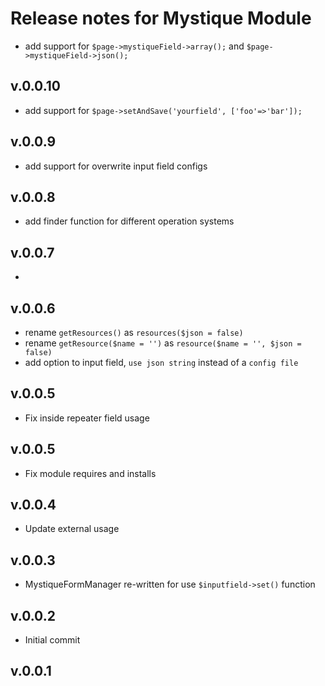 # Release notes for Mystique Module

- add support for `$page->mystiqueField->array();` and `$page->mystiqueField->json();`

## v.0.0.10

- add support for `$page->setAndSave('yourfield', ['foo'=>'bar']);`

## v.0.0.9

- add support for overwrite input field configs

## v.0.0.8

- add finder function for different operation systems

## v.0.0.7

- 

## v.0.0.6

- rename `getResources()` as `resources($json = false)`
- rename `getResource($name = '')` as `resource($name = '', $json = false)`
- add option to input field, `use json string` instead of a `config file`

## v.0.0.5

- Fix inside repeater field usage

## v.0.0.5

- Fix module requires and installs

## v.0.0.4

- Update external usage

## v.0.0.3

- MystiqueFormManager re-written for use `$inputfield->set()` function

## v.0.0.2

- Initial commit

## v.0.0.1